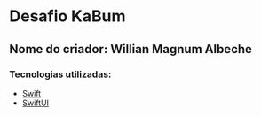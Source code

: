 # Desafio KaBum
## Nome do criador: Willian Magnum Albeche
### Tecnologias utilizadas:
- [Swift](https://developer.apple.com/swift/)
- [SwiftUI](https://developer.apple.com/xcode/swiftui/)
